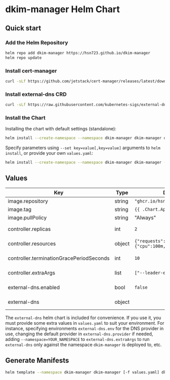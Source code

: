 # dkim-manager Helm Chart

## Quick start

### Add the Helm Repository
```sh
helm repo add dkim-manager https://hsn723.github.io/dkim-manager
helm repo update
```

### Install cert-manager
```sh
curl -sLf https://github.com/jetstack/cert-manager/releases/latest/download/cert-manager.yaml | kubectl apply -f -
```

### Install external-dns CRD
```sh
curl -sLf https://raw.githubusercontent.com/kubernetes-sigs/external-dns/v0.10.2/docs/contributing/crd-source/crd-manifest.yaml | kubectl apply -f -
```

### Install the Chart

Installing the chart with default settings (standalone):

```sh
helm install --create-namespace --namespace dkim-manager dkim-manager dkim-manager/dkim-manager
```

Specify parameters using `--set key=value[,key=value]` arguments to `helm install`, or provide your own `values.yaml`:

```sh
helm install --create-namespace --namespace dkim-manager dkim-manager -f values.yaml dkim-manager/dkim-manager
```

## Values
| Key | Type | Default | Description |
|-----|------|---------|-------------|
| image.repository | string | `"ghcr.io/hsn723/dkim-manager"` | Image repository to use |
| image.tag | string | `{{ .Chart.AppVersion }}` | Image tag to use |
| image.pullPolicy | string | "Always" | Image pullPolicy |
| controller.replicas | int | `2` | Number of controller Pod replicas |
| controller.resources | object | `{"requests":{"cpu":100m,"memory":"20Mi"}}` | Resources requested for controller Pod |
| controller.terminationGracePeriodSeconds | int | `10` | terminationGracePeriodSeconds for the controller Pod |
| controller.extraArgs | list | `["--leader-elect"]` | Additional arguments for the controller |
| external-dns.enabled | bool | `false` | Also deploy the `external-dns` chart bundled for convenience |
| external-dns | object | | Custom values for the external-dns chart |

The `external-dns` helm chart is included for convenience. If you use it, you must provide some extra values in `values.yaml` to suit your environment. For instance, specifying environments `external-dns.env` for the DNS provider in use, changing the default provider in `external-dns.provider` if needed, adding `--namespace=YOUR_NAMESPACE` to `external-dns.extraArgs` to run `external-dns` only against the namespace `dkim-manager` is deployed to, etc.

## Generate Manifests
```sh
helm template --namespace dkim-manager dkim-manager [-f values.yaml] dkim-manager/dkim-manager
```
